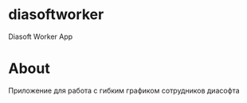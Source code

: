 # diasoftworker
Diasoft Worker App

# About
Приложение для работа с гибким графиком сотрудников диасофта
